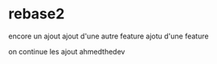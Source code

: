 # rebase2

encore un ajout 
ajout d'une autre feature
ajotu d'une feature


on continue les ajout ahmedthedev